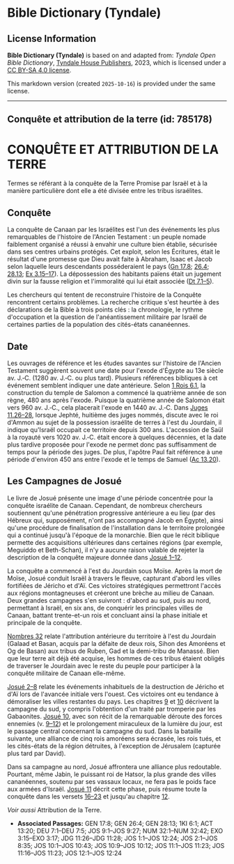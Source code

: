 # Bible Dictionary (Tyndale)

## License Information

**Bible Dictionary (Tyndale)** is based on and adapted from: _Tyndale Open Bible Dictionary_, [Tyndale House Publishers](https://tyndaleopenresources.com/), 2023, which is licensed under a [CC BY-SA 4.0 license](https://creativecommons.org/licenses/by-sa/4.0/legalcode.en).

This markdown version (created `2025-10-16`) is provided under the same license.



--------------------------------

## Conquête et attribution de la terre (id: 785178)

CONQUÊTE ET ATTRIBUTION DE LA TERRE
===================================

Termes se référant à la conquête de la Terre Promise par Israël et à la manière particulière dont elle a été divisée entre les tribus israélites.

Conquête
--------

La conquête de Canaan par les Israélites est l'un des événements les plus remarquables de l'histoire de l'Ancien Testament : un peuple nomade faiblement organisé a réussi à envahir une culture bien établie, sécurisée dans ses centres urbains protégés. Cet exploit, selon les Écritures, était le résultat d'une promesse que Dieu avait faite à Abraham, Isaac et Jacob selon laquelle leurs descendants posséderaient le pays ([Gn 17\.8](https://ref.ly/Gen17:8); [26\.4](https://ref.ly/Gen26:4); [28\.13](https://ref.ly/Gen28:13); [Ex 3\.15–17](https://ref.ly/Exod3:15-Exod3:17)). La dépossession des habitants païens était un jugement divin sur la fausse religion et l'immoralité qui lui était associée ([Dt 7\.1–5](https://ref.ly/Deut7:1-Deut7:5)).

Les chercheurs qui tentent de reconstruire l'histoire de la Conquête rencontrent certains problèmes. La recherche critique s'est heurtée à des déclarations de la Bible à trois points clés : la chronologie, le rythme d'occupation et la question de l'anéantissement militaire par Israël de certaines parties de la population des cités\-états cananéennes.

Date
----

Les ouvrages de référence et les études savantes sur l'histoire de l'Ancien Testament suggèrent souvent une date pour l'exode d'Égypte au 13e siècle av. J.‑C. (1280 av. J.‑C. ou plus tard). Plusieurs références bibliques à cet événement semblent indiquer une date antérieure. Selon [1 Rois 6\.1](https://ref.ly/1Kgs6:1), la construction du temple de Salomon a commencé la quatrième année de son règne, 480 ans après l'exode. Puisque la quatrième année de Salomon était vers 960 av. J.‑C., cela placerait l'exode en 1440 av. J.‑C. Dans [Juges 11\.26–28](https://ref.ly/Judg11:26-Judg11:28), lorsque Jephté, huitième des juges nommés, discute avec le roi d'Ammon au sujet de la possession israélite de terres à l'est du Jourdain, il indique qu'Israël occupait ce territoire depuis 300 ans. L'accession de Saül à la royauté vers 1020 av. J.‑C. était encore à quelques décennies, et la date plus tardive proposée pour l'exode ne permet donc pas suffisamment de temps pour la période des juges. De plus, l'apôtre Paul fait référence à une période d'environ 450 ans entre l'exode et le temps de Samuel ([Ac 13\.20](https://ref.ly/Acts13:20)).

Les Campagnes de Josué
----------------------

Le livre de Josué présente une image d'une période concentrée pour la conquête israélite de Canaan. Cependant, de nombreux chercheurs soutiennent qu'une pénétration progressive antérieure a eu lieu (par des Hébreux qui, supposément, n'ont pas accompagné Jacob en Égypte), ainsi qu'une procédure de finalisation de l'installation dans le territoire prolongée qui a continué jusqu'à l'époque de la monarchie. Bien que le récit biblique permette des acquisitions ultérieures dans certaines régions (par exemple, Meguiddo et Beth\-Schan), il n'y a aucune raison valable de rejeter la description de la conquête majeure donnée dans [Josué 1–12](https://ref.ly/Josh1:1-Josh12:24).

La conquête a commencé à l'est du Jourdain sous Moïse. Après la mort de Moïse, Josué conduit Israël à travers le fleuve, capturant d'abord les villes fortifiées de Jéricho et d'Aï. Ces victoires stratégiques permettront l'accès aux régions montagneuses et créeront une brèche au milieu de Canaan. Deux grandes campagnes s'en suivront : d'abord au sud, puis au nord, permettant à Israël, en six ans, de conquérir les principales villes de Canaan, battant trente\-et\-un rois et concluant ainsi la phase initiale et principale de la conquête.

[Nombres 32](https://ref.ly/Num32:1-Num32:42) relate l'attribution antérieure du territoire à l'est du Jourdain (Galaad et Basan, acquis par la défaite de deux rois, Sihon des Amoréens et Og de Basan) aux tribus de Ruben, Gad et la demi\-tribu de Manassé. Bien que leur terre ait déjà été acquise, les hommes de ces tribus étaient obligés de traverser le Jourdain avec le reste du peuple pour participer à la conquête militaire de Canaan elle\-même.

[Josué 2–8](https://ref.ly/Josh2:1-Josh8:35) relate les événements inhabituels de la destruction de Jéricho et d'Aï lors de l'avancée initiale vers l'ouest. Ces victoires ont eu tendance à démoraliser les villes restantes du pays. Les chapitres [9](https://ref.ly/Josh9:1-Josh9:27) et [10](https://ref.ly/Josh10:1-Josh10:43) décrivent la campagne du sud, y compris l'obtention d'un traité par tromperie par les Gabaonites. [Josué 10](https://ref.ly/Josh10:1-Josh10:43), avec son récit de la remarquable déroute des forces ennemies (v. [9–12](https://ref.ly/Josh10:9-Josh10:12)) et le prolongement miraculeux de la lumière du jour, est le passage central concernant la campagne du sud. Dans la bataille suivante, une alliance de cinq rois amoréens sera écrasée, les rois tués, et les cités\-états de la région détruites, à l'exception de Jérusalem (capturée plus tard par David).

Dans sa campagne au nord, Josué affrontera une alliance plus redoutable. Pourtant, même Jabin, le puissant roi de Hatsor, la plus grande des villes cananéennes, soutenu par ses vassaux locaux, ne fera pas le poids face aux armées d'Israël. [Josué 11](https://ref.ly/Josh11:1-Josh11:23) décrit cette phase, puis résume toute la conquête dans les versets [16–23](https://ref.ly/Josh11:16-Josh11:23) et jusqu'au chapitre [12](https://ref.ly/Josh12:1-Josh12:24).

*Voir aussi* Attribution de la Terre.

* **Associated Passages:** GEN 17:8; GEN 26:4; GEN 28:13; 1KI 6:1; ACT 13:20; DEU 7:1–DEU 7:5; JOS 9:1–JOS 9:27; NUM 32:1–NUM 32:42; EXO 3:15–EXO 3:17; JDG 11:26–JDG 11:28; JOS 1:1–JOS 12:24; JOS 2:1–JOS 8:35; JOS 10:1–JOS 10:43; JOS 10:9–JOS 10:12; JOS 11:1–JOS 11:23; JOS 11:16–JOS 11:23; JOS 12:1–JOS 12:24

